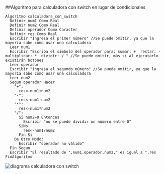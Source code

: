 ##Algoritmo para calculadora con switch en lugar de condicionales

    Algoritmo calculadora_con_switch
      Definir num1 Como Real
      Definir num2 Como Real
      Definir operador Como Caracter
      Definir res Como Real
      Escribir "Ingresa el primer número" //Se puede omitir, ya que la mayoría sabe cómo usar una calculadora
      Leer num1
      Escribir "Escriba el símbolo del operador para: sumar: +  restar: - multiplicar: *  dividir: / " //Se puede omitir, más si al ejecutarlo existirán botones
      Leer operador
      Escribir "Ingresa el segundo número" //Se puede omitir, ya que la mayoría sabe cómo usar una calculadora
      Leer num2
      Segun operador Hacer
        "+":
          res<-num1+num2
        "-":
          res<-num1-num2
        "*":
          res<-num1*num2
        "/":
          Si num2=0 Entonces
            Escribir "no se puede dividir un número entre 0"
          SiNo
            res<-num1/num2
          Fin Si
        De Otro Modo:
          Escribir "operador no válido"
      Fin Segun
      Escribir "El resultado de ",num1,operador,num2," es igual a ",res
    FinAlgoritmo
![diagrama calculadora con switch](https://user-images.githubusercontent.com/125599397/221955481-665df203-5d2f-4fbd-990f-387ab7c8a4e2.jpg)
